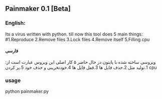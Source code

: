 ## Painmaker 0.1 [Beta]

### English:
Its a virus written with python.
till now this tool does 5 main things:
#1.Reproduce
2.Remove files
3.Lock files
4.Remove itself
5.Filling cpu

#### فارسی
ویروسی ساخته شده با پایتون
در حال حاضر ۵ کار اصلی این ویروس عبارت است از:
1.تولید مثل
2.حذف فایل ها
3.قفل فایل ها
4.خودتخریبی و حذف خود
5.پر کردن cpu

### usage

python painmaker.py

